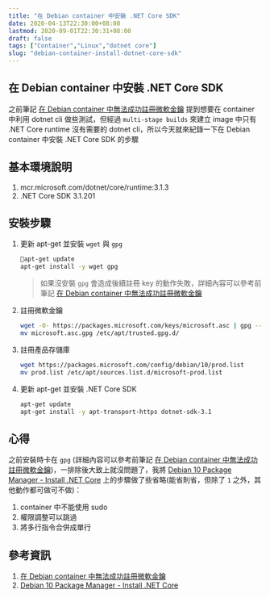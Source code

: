 ```yaml
---
title: "在 Debian container 中安裝 .NET Core SDK"
date: 2020-04-13T22:30:00+08:00
lastmod: 2020-09-01T22:30:31+08:00
draft: false
tags: ["Container","Linux","dotnet core"]
slug: "debian-container-install-dotnet-core-sdk"
---
```


## 在 Debian container 中安裝 .NET Core SDK

之前筆記 [在 Debian container 中無法成功註冊微軟金鑰](https://blog.yowko.com/debian-container-broken-pipe) 提到想要在 container 中利用 dotnet cli 做些測試，但經過 `multi-stage builds` 來建立 image 中只有 .NET Core runtime 沒有需要的 dotnet cli，所以今天就來紀錄一下在 Debian container 中安裝 .NET Core SDK 的步驟

## 基本環境說明

1. mcr.microsoft.com/dotnet/core/runtime:3.1.3
2. .NET Core SDK 3.1.201

## 安裝步驟

1. 更新 apt-get 並安裝 `wget` 與 `gpg`

    ```bash
    apt-get update
    apt-get install -y wget gpg
    ```

    >如果沒安裝 `gpg` 會造成後續註冊 key 的動作失敗，詳細內容可以參考前筆記 [在 Debian container 中無法成功註冊微軟金鑰](https://blog.yowko.com/debian-container-broken-pipe)

2. 註冊微軟金鑰

    ```bash
    wget -O- https://packages.microsoft.com/keys/microsoft.asc | gpg --dearmor > microsoft.asc.gpg
    mv microsoft.asc.gpg /etc/apt/trusted.gpg.d/
    ```

3. 註冊產品存儲庫

    ```bash
    wget https://packages.microsoft.com/config/debian/10/prod.list
    mv prod.list /etc/apt/sources.list.d/microsoft-prod.list
    ```

4. 更新 apt-get 並安裝 .NET Core SDK

    ```bash
    apt-get update
    apt-get install -y apt-transport-https dotnet-sdk-3.1
    ```

## 心得

之前安裝時卡在 `gpg` (詳細內容可以參考前筆記 [在 Debian container 中無法成功註冊微軟金鑰](https://blog.yowko.com/debian-container-broken-pipe))，一排除後大致上就沒問題了，我將 [Debian 10 Package Manager - Install .NET Core](https://docs.microsoft.com/zh-tw/dotnet/core/install/linux-package-manager-debian10?WT.mc_id=DOP-MVP-5002594) 上的步驟做了些省略(能省則省，但除了 `1` 之外，其他動作都可做可不做)：

1. container 中不能使用 sudo
2. 權限調整可以跳過
3. 將多行指令合併成單行

## 參考資訊

1. [在 Debian container 中無法成功註冊微軟金鑰](https://blog.yowko.com/debian-container-broken-pipe)
2. [Debian 10 Package Manager - Install .NET Core](https://docs.microsoft.com/zh-tw/dotnet/core/install/linux-package-manager-debian10?WT.mc_id=DOP-MVP-5002594)
